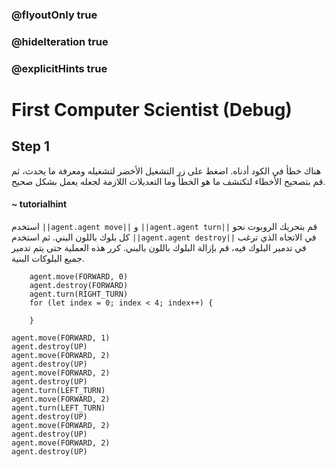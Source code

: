 ### @flyoutOnly true
### @hideIteration true
### @explicitHints true

# First Computer Scientist (Debug)

## Step 1
هناك خطأ في الكود أدناه. اضغط على زر التشغيل الأخضر لتشغيله ومعرفة ما يحدث، ثم قم بتصحيح الأخطاء لتكتشف ما هو الخطأ وما التعديلات اللازمة لجعله يعمل بشكل صحيح.

#### ~ tutorialhint 
استخدم ``||agent.agent move||`` و ``||agent.agent turn||`` قم بتحريك الروبوت نحو كل بلوك باللون البني. ثم استخدم ``||agent.agent destroy||`` في الاتجاه الذي ترغب في تدمير البلوك فيه، قم بإزالة البلوك باللون بالبني. كرر هذه العملية حتى يتم تدمير جميع البلوكات البنية.

```ghost
    agent.move(FORWARD, 0)
    agent.destroy(FORWARD)
    agent.turn(RIGHT_TURN)
    for (let index = 0; index < 4; index++) {
    	
    }
```
```template
agent.move(FORWARD, 1)
agent.destroy(UP)
agent.move(FORWARD, 2)
agent.destroy(UP)
agent.move(FORWARD, 2)
agent.destroy(UP)
agent.turn(LEFT_TURN)
agent.move(FORWARD, 2)
agent.turn(LEFT_TURN)
agent.destroy(UP)
agent.move(FORWARD, 2)
agent.destroy(UP)
agent.move(FORWARD, 2)
agent.destroy(UP)
```
```package
```

